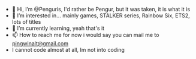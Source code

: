 - 👋 Hi, I’m @Penguris, I'd rather be Pengur, but it was taken, it is what it is  
- 👀 I’m interested in... mainly games, STALKER series, Rainbow Six, ETS2, lots of titles 
- 🌱 I’m currently learning, yeah that's it
- 📫 How to reach me for now i would say you can mail me to pingwinalt@gmail.com
- I cannot code almost at all, Im not into coding
